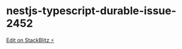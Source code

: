# nestjs-typescript-durable-issue-2452

[Edit on StackBlitz ⚡️](https://stackblitz.com/edit/nestjs-typescript-starter-z1ltfm)